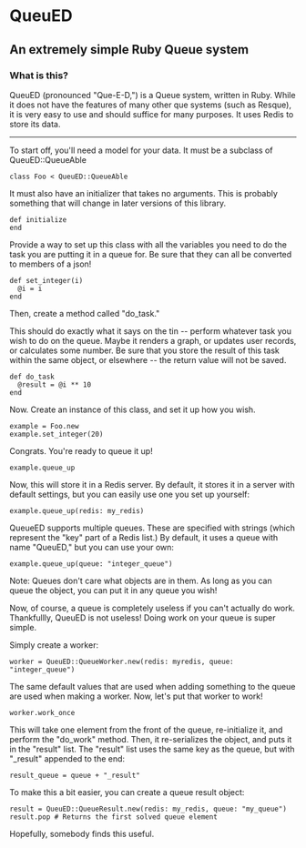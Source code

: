 QueuED
======

An extremely simple Ruby Queue system
-------------------------------------

### What is this?

QueuED (pronounced "Que-E-D,") is a Queue system, written in Ruby. While it does
not have the features of many other que systems (such as Resque), it is very 
easy to use and should suffice for many purposes. It uses Redis to store its
data.

<hr>


To start off, you'll need a model for your data. It must be a subclass of 
QueuED::QueueAble


    class Foo < QueuED::QueueAble


It must also have an initializer that takes no arguments. This is probably
something that will change in later versions of this library.


    def initialize
    end

Provide a way to set up this class with all the variables you need to do
the task you are putting it in a queue for. Be sure that they can all be
converted to members of a json!

    def set_integer(i)
      @i = i
    end

Then, create a method called "do\_task." 


This should do exactly what it says on the tin -- perform whatever task
you wish to do on the queue. Maybe it renders a graph, or updates user records,
or calculates some number. Be sure that you store the result of this task within
the same object, or elsewhere -- the return value will not be saved.


    def do_task
      @result = @i ** 10
    end


Now. Create an instance of this class, and set it up how you wish.


    example = Foo.new
    example.set_integer(20)


Congrats. You're ready to queue it up!


    example.queue_up


Now, this will store it in a Redis server. By default, it stores it in a server
with default settings, but you can easily use one you set up yourself:


    example.queue_up(redis: my_redis)


QueueED supports multiple queues. These are specified with strings (which
represent the "key" part of a Redis list.) By default, it uses a queue with name
"QueuED," but you can use your own:


    example.queue_up(queue: "integer_queue")


Note: Queues don't care what objects are in them. As long as you can queue the
object, you can put it in any queue you wish!


Now, of course, a queue is completely useless if you can't actually do work. 
Thankfullly, QueuED is not useless! Doing work on your queue is super simple.

Simply create a worker:


    worker = QueuED::QueueWorker.new(redis: myredis, queue: "integer_queue")


The same default values that are used when adding something to the queue are 
used when making a worker. Now, let's put that worker to work!

    worker.work_once

This will take one element from the front of the queue, re-initialize it, and 
perform the "do\_work" method. Then, it re-serializes the object, and puts 
it in the "result" list. The "result" list uses the same key as the queue, but 
with "\_result" appended to the end:


    result_queue = queue + "_result"


To make this a bit easier, you can create a queue result object:


    result = QueuED::QueueResult.new(redis: my_redis, queue: "my_queue")
    result.pop # Returns the first solved queue element


Hopefully, somebody finds this useful.
